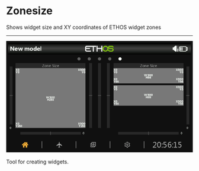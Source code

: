 # Zonesize
 Shows widget size and XY coordinates of ETHOS widget zones
 
 ------------------------------------------
 
 ![alt text](https://github.com/Hobby4life/Zonesize-for-ETHOS/blob/main/Zonesize.png)
 
 Tool for creating widgets.
